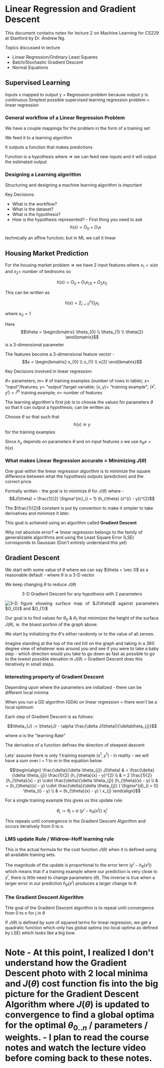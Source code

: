 # Linear Regression and Gradient Descent

<p align="justify">This document contains notes for lecture 2 on Machine Learning for CS229 at Stanford by Dr. Andrew Ng.</p>

Topics discussed in lecture

- Linear Regression/Ordinary Least Squares
- Batch/Stochastic Gradient Descent
- Normal Equations

## Supervised  Learning

Inputs x mapped to output y = Regression problem because output y is continuous
Simplest possible supervised learning regression problem = linear regression

### General workflow of a Linear Regression Problem

We have a couple mappings for the problem in the form of a training set

We feed it to a learning algorithm

It outputs a function that makes predictions

Function is a hypothesis where => we can feed new inputs and it will output the estimated output

### Designing a Learning algorithm

Structuring and designing a machine learning algorithm is important
  
Key Decisions:

- What is the workflow?
- What is the dataset?
- What is the hypothesis?
- How is the hypothesis represented? - First thing you need to ask
$$h(x) = O_{0} + O_{1}x$$ 

technically an affine function; but in ML we call it linear

## Housing Market Prediction

For the housing market problem => we have 2 input features where $x_{1} = size$ and $x_{2} =$ number of bedrooms so 

$$h(x) = O_{0} + O_{1}x_(1) + O_{2}x_{2}$$

This can be written as 

$$h(x) = \Sigma^{n}_{j=0} O_{j}x_{j}$$ 

where $x_{0} = 1$
 
Here 
$$\theta = \begin{bmatrix} \theta_{0} \\ \theta_{1} \\ \theta{2} \end{bmatrix}$$ 
is a 3-dimensional parameter

The features become a 3-dimensional feature vector - 
$$x = \begin{bmatrix} x_{0} \\ x_{1} \\ x{2} \end{bmatrix}$$

Key Decisions involved in linear regression:

$\theta =$ parameters; 
$m =$ # of training examples (number of rows in table);
$x =$ "input"/features; 
$y =$ "output"/target variable; 
$(x, y) =$ "training example"; 
$(x^{i}, y^{i}) = i^{th}$ training example;
$n =$ number of features

The learning algorithm's first job is to choose the values for parameters $\theta$ so that it can output a hypothesis; can be written as: 

Choose $\theta$ so that such that $$h(x) \approxeq y$$ for the training examples

Since $h_{x}$ depends on parameters $\theta$ and on input features $x$ we use $h_{\theta} x = h(x)$

### What makes Linear Regression accurate = Minimizing $J(\theta)$

One goal within the linear regression algorithm is to minimize the square difference between what the hypothesis outputs (prediction) and the correct price.

Formally written - the goal is to minimize $\theta$ for $J(\theta)$ where - 
$$J(\theta) = \frac{1}{2} \Sigma^{m}_{i = 1} (h_{\theta} (x^{i} - y))^{2}$$

The $\frac{1}{2}$ constant is put by convention to make it simpler to take derivatives and minimize it later.

This goal is achieved using an algorithm called <b>Gradient Descent</b>

Why not absolute error? => linear regression belongs to the family of generalizable algorithms and using the Least Square Error (LSE) corresponds to Gaussian (Don't entirely understand this yet)

## Gradient Descent

We start with some value of $\theta$ where we can say $\theta = \vec 0$ as a reasonable default - where $\theta$ is a 3-D vector

We keep changing $\theta$ to reduce $J(\theta)$

<p align = "center">3-D Gradient Descent for any hypothesis with 2 parameters</p>
<p align = "justify"> 
    <img src="./images/gradient-descent-visual.png" alt="3-D figure showing surface map of $J(\theta)$ against parameters $O_{0}$ and $O_{1}$" title="3-D Gradient Descent for any $h(x) = O_{0} + O_{1}x_(1)$">
</p>

Our goal is to find values for $\theta_{0}$ & $\theta_{1}$ that minimizes the height of the surface $J(\theta)$, ie. the bluest portion of the graph above.

We start by initializing the $\theta$'s either randomly or to the value of all zeroes.

Imagine standing at the top of the red hill on the graph and taking in a 360 degree view of whatever was around you and see if you were to take a baby step - which direction would you take to go down as fast as possible to go to the lowest possible elevation in $J(\theta)$ = Gradient Descent does this iteratively in small steps.

### Interesting property of Gradient Descent

Depending upon where the parameters are initialized - there can be different local minima

When you run a GD algorithm (GDA) on linear regression = there won't be a local optimum

Each step of Gradient Descent is as follows:

$$\theta_{J} := \theta{J} - \alpha \frac{\delta J(\theta)}{\delta\theta_{j}}$$

where $\alpha$ is the "learning Rate"

The derivative of a function defines the direction of steepest descent

Lets' assume there is only 1 training example $(x^{1}, y^{1})$ - in reality - we will have a sum over i = 1 to m in the equation below

$$\begin{align} \frac{\delta}{\delta \theta_{j}} J(\theta) & = \frac{\delta}{\delta \theta_{j}} \frac{1}{2} (h_{\theta}(x) - y)^{2} \\ & = 2 \frac{1}{2} (h_{\theta}(x) - y) \cdot \frac{\delta}{\delta \theta_{j}} (h_{\theta}(x) - y) \\ & = (h_{\theta}(x) - y) \cdot \frac{\delta}{\delta \theta_{j}} ( \Sigma^{d}_{i = 0} \theta_{i} - y) \\ & = (h_{\theta}(x) - y) \ x_{j} \end{align}$$

For a single training example this gives us this update rule:

$$ \theta_{j} := \theta_{j} + \alpha \ (y^{i} - h_{\theta}(x^{i})) \ x^{i}_{j} $$

This repeats until convergence in the Gradient Descent Algorithm and occurs iteratively from 0 to n.

### LMS update Rule / Widrow-Hoff learning rule

This is the actual formula for the cost function $J(\theta)$ when it is defined using all available training sets.

The magnitude of the update is proportional to the error term $(y^{i} - h_{\theta}(x^{i}))$ which means that if a training example where our prediction is very close to $y^{i}$, there is little need to change parameters ($\theta$). The inverse is true when a larger error in our prediction $h_{\theta}(x^{i})$ produces a larger change to $\theta$. 

### The Gradient Descent Algorithm 

THe goal of the Gradient Descent algorithm is to repeat until convergence from 0 to n for j in $\theta$

If $J(\theta)$ is defined by sum of squared terms for linear regression, we get a quadratic function which only has global optima (no local optima as defined by LSE) which looks like a big bow.

# Note - At this point, I realized I don't understand how the Gradient Descent photo with 2 local minima and $J(\theta)$ cost function fis into the big picture for the Gradient Descent Algorithm where $J(\theta)$ is updated to convergence to find a global optima for the optimal $\theta_{0..n}$ / parameters / weights. - I plan to read the course notes and watch the lecture video before coming back to these notes.